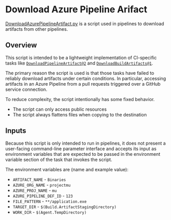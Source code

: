 # Download Azure Pipeline Arifact

[DownloadAzurePipelineArtifact.py](./DownloadAzurePipelineArtifact.py) is a script used in pipelines to download
artifacts from other pipelines.

## Overview

This script is intended to be a lightweight implementation of CI-specific tasks like [`DownloadPipelineArtifact@2`](https://learn.microsoft.com/azure/devops/pipelines/tasks/reference/download-pipeline-artifact-v2?view=azure-pipelines)
and [`DownloadBuildArtifacts@1`](https://learn.microsoft.com/azure/devops/pipelines/tasks/reference/download-build-artifacts-v1?view=azure-pipelines).

The primary reason the script is used is that those tasks have failed to reliably download artifacts under certain
conditions. In particular, accessing artifacts in an Azure Pipeline from a pull requests triggered over a GitHub
service connection.

To reduce complexity, the script intentionally has some fixed behavior.

- The script can only access public resources
- The script always flattens files when copying to the destination

## Inputs

Because this script is only intended to run in pipelines, it does not present a user-facing command-line parameter
interface and accepts its input as environment variables that are expected to be passed in the environment variable
section of the task that invokes the script.

The environment variables are (name and example value):

- `ARTIFACT_NAME` - `Binaries`
- `AZURE_ORG_NAME` - `projectmu`
- `AZURE_PROJ_NAME` - `mu`
- `AZURE_PIPELINE_DEF_ID` - `123`
- `FILE_PATTERN` - `**/application.exe`
- `TARGET_DIR` - `$(Build.ArtifactStagingDirectory)`
- `WORK_DIR` - `$(Agent.TempDirectory)`
